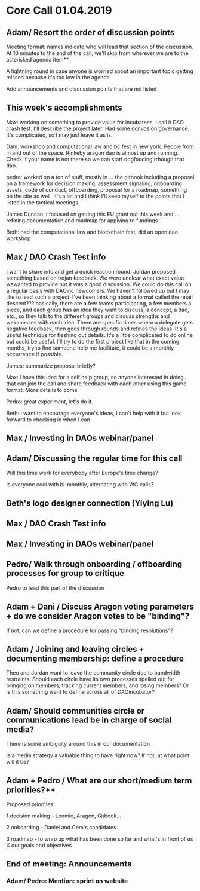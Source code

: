 # Core Call 01.04.2019

## Adam/ Resort the order of discussion points

Meeting format: names indicate who will lead that section of the discussion.  At 10 minutes to the end of the call, we'll skip from wherever we are to the asterisked agenda item\*\*

A lightning round in case anyone is worried about an important topic getting missed because it's too low in the agenda

Add announcements and discussion points that are not listed

## This week's accomplishments

Max: working on something to provide value for incubatees, I call it DAO crash test.  I'll describe the project later.  Had some convos on governance.  It's complicated, so I may just leave it as is.

Dani: workshop and computational law and bc fest in new york.  People from in and out of the space.  Rinkeby aragon dao is almost up and running.  Check if your name is not there so we can start dogfooding trhough that dao.  

pedro: worked on a ton of stuff, mostly in ... the gitbook including a proposal on a framework for decision making, assessment signaling, onboarding assets, code of conduct, offboarding, proposal for a roadmap, something on the site as well.  It's a lot and I think I'll keep myself to the points that I  listed in the tactical meetings.  

James Duncan: I focused on getting this EU grant out this week  and ... refining documentation and roadmap for applying to fundings.  

Beth: had the computational law and blockchain fest, did an open dao workshop

## Max / DAO Crash Test info

I want to share info and get a quick reaction round.  Jordan proposed something based on trojan feedback.  We were unclear what exact value wewanted to provide but it was a good discussion.  We could do this call on a regular basis with DAOinc newcomers.  We haven't followed up but I may like to lead such a project.  I've been thinking about a format called the retail descent??? basically, there are a few teams participating, a few members a piece, and each group has an idea they want to discuss, a concept, a dao,  etc., so they talk to the different groups and discuss strengths and wekanesses with each idea.  There are specific times where a delegate gets negative feedback, then goes through rounds and refines the ideas.  It's a useful technique for fleshing out details.  It's a little complicated to do online but could be useful.  I'll try to do the first project like that in the coming months, try to find someone help me facilitate, it could be a monthly occurrence if possible.  

James: summarize proposal briefly?

Max: I have this idea for a self help group, so anyone interested in doing that  can join the call and share feedback with each other using this game format.  More details to come

Pedro: great experiment, let's do it.

Beth: I want to encourage everyone's ideas, I can't help with it but look forward to checking in when I can  

## Max / Investing in DAOs webinar/panel

## Adam/ Discussing the regular time for this call

Will this time work for everybody after Europe's time change?

Is everyone cool with bi-monthly, alternating with WG calls?

## Beth's logo designer connection \(Yiying Lu\)

## Max / DAO Crash Test info

## Max / Investing in DAOs webinar/panel

## Pedro/ Walk through onboarding / offboarding processes for group to critique

Pedro to lead this part of the discussion

## Adam + Dani / Discuss Aragon voting parameters + do we consider Aragon votes to be "binding"?

If not, can we define a procedure for passing "binding resolutions"?

## Adam / Joining and leaving circles + documenting membership: define a procedure

Theo and Jordan want to leave the community circle due to bandwidth restraints.  Should each circle have its own processes spelled out for bringing on members, tracking current members, and losing members? Or is this something want to define across all of DAOincubator?

## Adam/ Should communities circle or communications lead be in charge of social media?

There is some ambiguity around this in our documentation

Is a media strategy a valuable thing to have right now? If not, at what point will it be?

## Adam + Pedro / What are our short/medium term priorities?\*\*

Proposed priorities:

1 decision making - Loomio, Aragon, Gitbook...

2 onboarding - Daniel and Cem's candidates

3 roadmap - to wrap up what has been done so far and what's in front of us X our goals and objectives

## End of meeting: Announcements

### Adam/ Pedro: Mention: sprint on website

